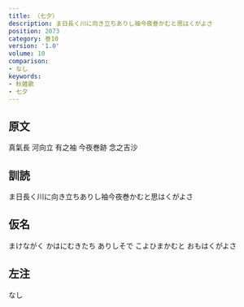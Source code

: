 ```yaml
---
title: （七夕）
description: ま日長く川に向き立ちありし袖今夜巻かむと思はくがよさ
position: 2073
category: 巻10
version: '1.0'
volume: 10
comparison:
- なし
keywords:
- 秋雑歌
- 七夕
---
```


## 原文

真氣長 河向立 有之袖 今夜巻跡 念之吉沙

## 訓読

ま日長く川に向き立ちありし袖今夜巻かむと思はくがよさ

## 仮名

まけながく かはにむきたち ありしそで こよひまかむと おもはくがよさ

## 左注

なし
